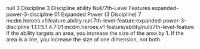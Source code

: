 <ability>
  <metadata>
    <class>null</class>
    <cost>3 Discipline</cost>
    <cost_amount>3</cost_amount>
    <cost_resource>Discipline</cost_resource>
    <feature_type>ability</feature_type>
    <file_dpath>Null/7th-Level Features</file_dpath>
    <item_id>expanded-power-3-discipline</item_id>
    <item_index>01</item_index>
    <item_name>Expanded Power (3 Discipline)</item_name>
    <level>7</level>
    <scc>mcdm.heroes.v1:feature.ability.null.7th-level-feature:expanded-power-3-discipline</scc>
    <scdc>1.1.1:5.1.4.7:01</scdc>
    <source>mcdm.heroes.v1</source>
    <type>feature/ability/null/7th-level-feature</type>
  </metadata>
  <effects>
    <effect type="mundane">If the ability targets an area, you increase the size of the area by 1. If the area is a line, you increase the size of one dimension, not both.</effect>
  </effects>
</ability>
